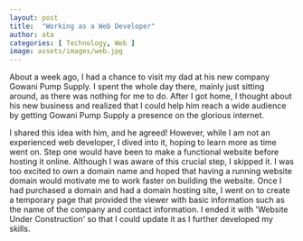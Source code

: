 ```yaml
---
layout: post
title:  "Working as a Web Developer"
author: ata
categories: [ Technology, Web ]
image: assets/images/web.jpg
---
```

About a week ago, I had a chance to visit my dad at his new company Gowani Pump Supply. I spent the whole day there, mainly just sitting around, as there was nothing for me to do. After I got home, I thought about his new business and realized that I could help him reach a wide audience by getting Gowani Pump Supply a presence on the glorious internet. 

I shared this idea with him, and he agreed! However, while I am not an experienced web developer, I dived into it, hoping to learn more as time went on. Step one would have been to make a functional website before hosting it online. Although I was aware of this crucial step, I skipped it. I was too excited to own a domain name and hoped that having a running website domain would motivate me to work faster on building the website. Once I had purchased a domain and had a domain hosting site, I went on to create a temporary page that provided the viewer with basic information such as the name of the company and contact information. I ended it with 'Website Under Construction' so that I could update it as I further developed my skills.